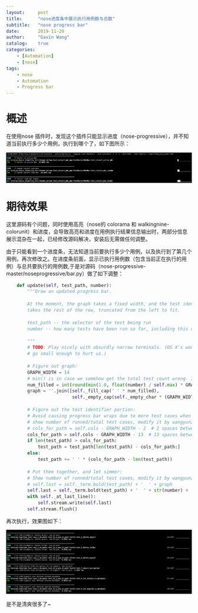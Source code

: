 ```yaml
---
layout:     post
title:      "nose进度条中展示执行用例数与总数"
subtitle:   "nose progress bar"
date:       2019-11-20
author:     "Gavin Wang"
catalog:    true
categories:
    - [Automation]
    - [nose]
tags:
    - nose
    - Automation
    - Progress bar
---
```


# 概述

在使用nose 插件时，发现这个插件只能显示进度（nose-progressive），并不知道当前执行多少个用例，执行到哪个了，如下图所示：

<img class="shadow" src="/img/in-post/before_progress_bar.png" width="1200">


# 期待效果

这里源码有个问题，同时使用高亮（nose的  colorama  和  walkingnine-colorunit）和进度，会导致高亮和进度在用例执行结果信息输出时，两部分信息展示混杂在一起，已经修改源码解决，安装后无需做任何调整。

由于只能看到一个进度条，无法知道当前要执行多少个用例，以及执行到了第几个用例，再次修改之。在进度条前面，显示已执行用例数（包含当前正在执行的用例）与总共要执行的用例数,于是对源码（nose-progressive-master/noseprogressive/bar.py）做了如下调整：

```python
    def update(self, test_path, number):
        """Draw an updated progress bar.
    
        At the moment, the graph takes a fixed width, and the test identifier
        takes the rest of the row, truncated from the left to fit.
    
        test_path -- the selector of the test being run
        number -- how many tests have been run so far, including this one
    
        """
        # TODO: Play nicely with absurdly narrow terminals. (OS X's won't even
        # go small enough to hurt us.)
    
        # Figure out graph:
        GRAPH_WIDTH = 14
        # min() is in case we somehow get the total test count wrong. It's tricky.
        num_filled = int(round(min(1.0, float(number) / self.max) * GRAPH_WIDTH))
        graph = ''.join([self._fill_cap(' ' * num_filled),
                         self._empty_cap(self._empty_char * (GRAPH_WIDTH - num_filled))])
    
        # Figure out the test identifier portion:
        # Avoid causing progress bar wraps due to more test cases when 
        # show number of runned/total test cases, modify it by wangyunzeng 2019-01-30
        # cols_for_path = self.cols - GRAPH_WIDTH - 2  # 2 spaces between path & graph
        cols_for_path = self.cols - GRAPH_WIDTH - 13  # 13 spaces between path & graph
        if len(test_path) > cols_for_path:
            test_path = test_path[len(test_path) - cols_for_path:]
        else:
            test_path += ' ' * (cols_for_path - len(test_path))
    
        # Put them together, and let simmer:
        # Show number of runned/total test cases, modify it by wangyunzeng 2019-01-30
        # self.last = self._term.bold(test_path) + '  ' + graph
        self.last = self._term.bold(test_path) + '  ' + str(number) + '/' + str(self.max) + '  ' + graph
        with self._at_last_line():
            self.stream.write(self.last)
        self.stream.flush()
```

再次执行，效果图如下：

<img class="shadow" src="/img/in-post/after_progress_bar.png" width="1200">

是不是清爽很多了~

